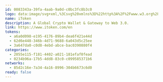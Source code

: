 ```yaml
---
id: 0083343a-39fa-4aab-9a0d-c0bc3fc8b3c0
logo: data:image/svg+xml,%3Csvg%20xmlns%3D%22http%3A%2F%2Fwww.w3.org%2F2000%2Fsvg%22%20width%3D%2248%22%20height%3D%2248%22%20fill%3D%22none%22%3E%3Cpath%20fill%3D%22%2300B35D%22%20d%3D%22M24%2048c13.255%200%2024-10.745%2024-24S37.255%200%2024%200%200%2010.745%200%2024s10.745%2024%2024%2024Z%22%2F%3E%3Cpath%20fill%3D%22%23fff%22%20fill-rule%3D%22evenodd%22%20d%3D%22M16.37%2038.25c-2.417-.848-7.196-4.116-6.973-10.414.224-6.297%204.164-10.31%206.106-11.529-.3%201.312-.248%203.905%202.355%203.781%203.254-.155%204.246-5.702%201.705-10.475%206.146-.598%208.686%204.494%2010.417%207.964%201.498%203.003%202.39%204.79%204.49.62%203.656%205.114%208.398%2012.583-3.162%2020.052%204.742-6.322%205.3-9.576%201.643-13.481-1.473%202.1-1.967%201.014-2.809-.83-1.072-2.35-2.705-5.931-7.635-5.74%202.975%204.246-1.333%2010.66-6.137%204.803-3.997%203.316-7.468%207.965%200%2015.248Zm.114-8.817a2%202%200%200%201%202-2h11.031a2%202%200%200%201%202%202v7.002a2%202%200%200%201-2%202h-.226l-1.715-2.582a1.178%201.178%200%201%200-1.962%201.303l.85%201.279h-7.977a2%202%200%200%201-2-2v-7.002Zm4.83%202.122a1.38%201.38%200%201%201-2.759%200%201.38%201.38%200%200%201%202.759%200Zm6.678%201.379a1.38%201.38%200%201%200%200-2.759%201.38%201.38%200%200%200%200%202.759Z%22%20clip-rule%3D%22evenodd%22%2F%3E%3C%2Fsvg%3E
name: iToken
description: A Global Crypto Wallet & Gateway to Web 3.0.
link: https://www.itoken.com/en
tokens:
  - a6a0d098-e195-4176-89b4-dea6f421e44d
  - 62d6e448-346b-4d71-9688-6a043d5c25ee
  - 3a647da0-c0d8-4ebd-abce-bac0390880f4
categories:
  - 2055e115-f181-4402-a021-181efaf0fead
  - 0234b96a-17b5-4dd8-83c0-c099585371b6
networks:
  - 85d2c16e-7a34-4a16-8996-304b6673c6d0
ready: false
---
```

